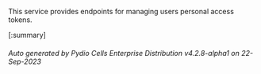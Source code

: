 






This service provides endpoints for managing users personal access tokens.

[:summary]

###### Auto generated by Pydio Cells Enterprise Distribution v4.2.8-alpha1 on 22-Sep-2023
